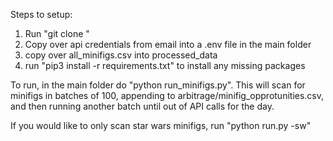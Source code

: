 Steps to setup:

1. Run "git clone <link from github repo>"
2. Copy over api credentials from email into a .env file in the main folder
3. copy over all_minifigs.csv into processed_data
4. run "pip3 install -r requirements.txt" to install any missing packages

To run, in the main folder do "python run_minifigs.py". This will scan for minifigs in batches of 100, 
appending to arbitrage/minifig_opprotunities.csv, and then running another batch until out of 
API calls for the day.

If you would like to only scan star wars minifigs, run "python run.py -sw"
